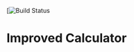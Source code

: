 [![Build Status](https://app.travis-ci.com/nayeemkamal/calculatoerImp.svg?branch=main)
# Improved Calculator

